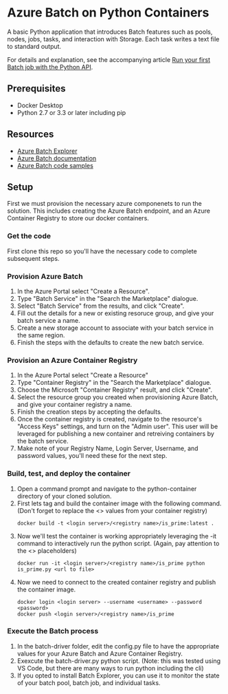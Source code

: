 
# Azure Batch on Python Containers

A basic Python application that introduces Batch features such as pools, nodes, jobs, tasks, and interaction with Storage. Each task writes a text file to standard output.

For details and explanation, see the accompanying article [Run your first Batch job with the Python API](https://docs.microsoft.com/azure/batch/quick-run-python).

## Prerequisites

- Docker Desktop
- Python 2.7 or 3.3 or later including pip

## Resources

- [Azure Batch Explorer](https://azure.github.io/BatchExplorer/)
- [Azure Batch documentation](https://docs.microsoft.com/azure/batch/)
- [Azure Batch code samples](https://github.com/Azure/azure-batch-samples)

## Setup

First we must provision the necessary azure componenets to run the solution.  This includes creating the Azure Batch endpoint, and an Azure Container Registry to store our docker containers.

### Get the code

First clone this repo so you'll have the necessary code to complete subsequent steps.

### Provision Azure Batch

1. In the Azure Portal select "Create a Resource".
1. Type "Batch Service" in the "Search the Marketplace" dialogue.
1. Select "Batch Service" from the results, and click "Create".
1. Fill out the details for a new or existing resoruce group, and give your batch service a name.
1. Create a new storage account to associate with your batch service in the same region.
1. Finish the steps with the defaults to create the new batch service.

### Provision an Azure Container Registry

1. In the Azure Portal select "Create a Resource"
1. Type "Container Registry" in the "Search the Marketplace" dialogue.
1. Choose the Microsoft "Container Registry" result, and click "Create".
1. Select the resource group you created when provisioning Azure Batch, and give your container registry a name.
1. Finish the creation steps by accepting the defaults.
1. Once the container registry is created, navigate to the resource's "Access Keys" settings, and turn on the "Admin user".  This user will be leveraged for publishing a new container and retreiving containers by the batch service.
1. Make note of your Registry Name, Login Server, Username, and password values, you'll need these for the next step.

### Build, test, and deploy the container

1. Open a command prompt and navigate to the python-container directory of your cloned solution.
1. First lets tag and build the container image with the following command.  (Don't forget to replace the <> values from your container registry)
    ```
    docker build -t <login server>/<registry name>/is_prime:latest .
    ```
3. Now we'll test the container is working appropriately leveraging the -it command to interactively run the python script.  (Again, pay attention to the <> placeholders)
    ```
    docker run -it <login server>/<registry name>/is_prime python is_prime.py <url to file>
    ```
4. Now we need to connect to the created container registry and publish the container image.
    ```
    docker login <login server> --username <username> --password <password>
    docker push <login server>/<registry name>/is_prime
    ```

### Execute the Batch process

1. In the batch-driver folder, edit the config.py file to have the appropriate values for your Azure Batch and Azure Container Registry.
1. Exexcute the batch-driver.py python script.  (Note: this was tested using VS Code, but there are many ways to run python including the cli)
1. If you opted to install Batch Explorer, you can use it to monitor the state of your batch pool, batch job, and individual tasks.

